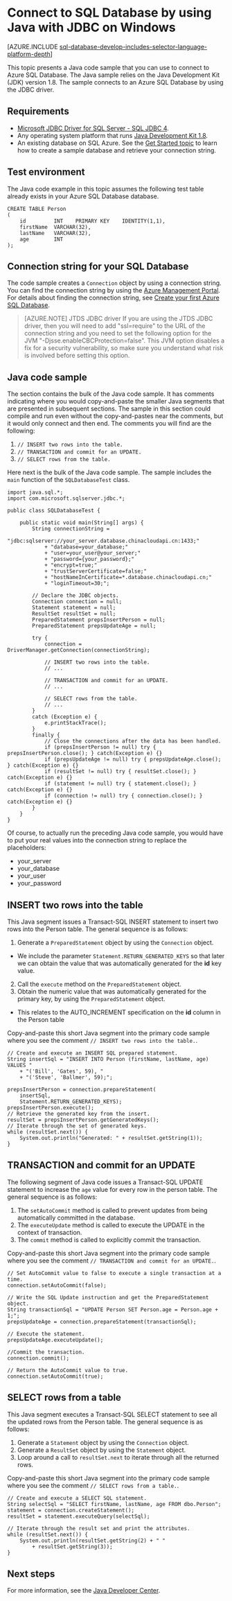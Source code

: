 <properties 
	pageTitle="Connect to SQL Database by using Java with JDBC on Windows" 
	description="Presents a Java code sample you can use to connect to Azure SQL Database. The sample uses JDBC, and it runs on a Windows client computer."
	services="sql-database" 
	documentationCenter="" 
	authors="LuisBosquez" 
	manager="jeffreyg" 
	editor="genemi"/>


<tags
	ms.service="sql-database"
	ms.date="09/28/2015"
	wacn.date=""/>


# Connect to SQL Database by using Java with JDBC on Windows


[AZURE.INCLUDE [sql-database-develop-includes-selector-language-platform-depth](../includes/sql-database-develop-includes-selector-language-platform-depth.md)]


This topic presents a Java code sample that you can use to connect to Azure SQL Database. The Java sample relies on the Java Development Kit (JDK) version 1.8. The sample connects to an Azure SQL Database by using the JDBC driver.


## Requirements


- [Microsoft JDBC Driver for SQL Server - SQL JDBC 4](http://www.microsoft.com/zh-CN/download/details.aspx?id=11774).
- Any operating system platform that runs [Java Development Kit 1.8](http://www.oracle.com/technetwork/java/javase/downloads/jdk8-downloads-2133151.html).
- An existing database on SQL Azure. See the [Get Started topic](/documentation/articles/sql-database-get-started) to learn how to create a sample database and retrieve your connection string.


## Test environment


The Java code example in this topic assumes the following test table already exists in your Azure SQL Database database.


<!--
Could this instead be a #tempPerson table, so that the Java code sample could be fully self-sufficient and be runnable (with automatic cleanup)?
-->


	CREATE TABLE Person
	(
		id         INT    PRIMARY KEY    IDENTITY(1,1),
		firstName  VARCHAR(32),
		lastName   VARCHAR(32),
		age        INT
	);


## Connection string for your SQL Database


The code sample creates a `Connection` object by using a connection string. You can find the connection string by using the [Azure Management Portal](http://manage.windowsazure.cn/). For details about finding the connection string, see [Create your first Azure SQL Database](/documentation/articles/sql-database-get-started).


> [AZURE.NOTE] JTDS JDBC driver
> If you are using the JTDS JDBC driver, then you will need to add "ssl=require" to the URL of the connection string and you need to set the following option for the JVM "-Djsse.enableCBCProtection=false". This JVM option disables a fix for a security vulnerability, so make sure you understand what risk is involved before setting this option. 


## Java code sample


The section contains the bulk of the Java code sample. It has comments indicating where you would copy-and-paste the smaller Java segments that are presented in subsequent sections. The sample in this section could compile and run even without the copy-and-pastes near the comments, but it would only connect and then end. The comments you will find are the following:


1. `// INSERT two rows into the table.`
2. `// TRANSACTION and commit for an UPDATE.`
3. `// SELECT rows from the table.`


Here next is the bulk of the Java code sample. The sample includes the `main` function of the `SQLDatabaseTest` class.


	import java.sql.*;
	import com.microsoft.sqlserver.jdbc.*;
	
	public class SQLDatabaseTest {
	
		public static void main(String[] args) {
			String connectionString =
				"jdbc:sqlserver://your_server.database.chinacloudapi.cn:1433;" 
				+ "database=your_database;"
				+ "user=your_user@your_server;"
				+ "password={your_password};"
				+ "encrypt=true;"
				+ "trustServerCertificate=false;"
				+ "hostNameInCertificate=*.database.chinacloudapi.cn;"
				+ "loginTimeout=30;"; 
	
			// Declare the JDBC objects.
			Connection connection = null;
			Statement statement = null;
			ResultSet resultSet = null;
			PreparedStatement prepsInsertPerson = null;
			PreparedStatement prepsUpdateAge = null;
	
			try {
				connection = DriverManager.getConnection(connectionString);
	
				// INSERT two rows into the table.
				// ...
	
				// TRANSACTION and commit for an UPDATE.
				// ...
	
				// SELECT rows from the table.
				// ...
			}
			catch (Exception e) {
				e.printStackTrace();
			}
			finally {
				// Close the connections after the data has been handled.
				if (prepsInsertPerson != null) try { prepsInsertPerson.close(); } catch(Exception e) {}
				if (prepsUpdateAge != null) try { prepsUpdateAge.close(); } catch(Exception e) {}
				if (resultSet != null) try { resultSet.close(); } catch(Exception e) {}
				if (statement != null) try { statement.close(); } catch(Exception e) {}
				if (connection != null) try { connection.close(); } catch(Exception e) {}
			}
		}
	}


Of course, to actually run the preceding Java code sample, you would have to put your real values into the connection string to replace the placeholders:


- your_server
- your_database
- your_user
- your_password


## INSERT two rows into the table


This Java segment issues a Transact-SQL INSERT statement to insert two rows into the Person table. The general sequence is as follows:


1. Generate a `PreparedStatement` object by using the `Connection` object.
 - We include the parameter `Statement.RETURN_GENERATED_KEYS` so that later we can obtain the value that was automatically generated for the **id** key value.
2. Call the `execute` method on the `PreparedStatement` object.
3. Obtain the numeric value that was automatically generated for the primary key, by using the `PreparedStatement` object.
 - This relates to the AUTO_INCREMENT specification on the **id** column in the Person table


Copy-and-paste this short Java segment into the primary code sample where you see the comment `// INSERT two rows into the table.`.


	// Create and execute an INSERT SQL prepared statement.
	String insertSql = "INSERT INTO Person (firstName, lastName, age) VALUES "
		+ "('Bill', 'Gates', 59), "
		+ "('Steve', 'Ballmer', 59);";
	
	prepsInsertPerson = connection.prepareStatement(
		insertSql,
		Statement.RETURN_GENERATED_KEYS);
	prepsInsertPerson.execute();
	// Retrieve the generated key from the insert.
	resultSet = prepsInsertPerson.getGeneratedKeys();
	// Iterate through the set of generated keys.
	while (resultSet.next()) {
		System.out.println("Generated: " + resultSet.getString(1));
	}


## TRANSACTION and commit for an UPDATE


The following segment of Java code issues a Transact-SQL UPDATE statement to increase the `age` value for every row in the person table. The general sequence is as follows:


1. The `setAutoCommit` method is called to prevent updates from being automatically committed in the database.
2. The `executeUpdate` method is called to execute the UPDATE in the context of transaction.
3. The `commit` method is called to explicitly commit the transaction.


Copy-and-paste this short Java segment into the primary code sample where you see the comment `// TRANSACTION and commit for an UPDATE.`.


	// Set AutoCommit value to false to execute a single transaction at a time.
	connection.setAutoCommit(false);
	
	// Write the SQL Update instruction and get the PreparedStatement object.
	String transactionSql = "UPDATE Person SET Person.age = Person.age + 1;";
	prepsUpdateAge = connection.prepareStatement(transactionSql);
	
	// Execute the statement.
	prepsUpdateAge.executeUpdate();
	
	//Commit the transaction.
	connection.commit();
	
	// Return the AutoCommit value to true.
	connection.setAutoCommit(true);


## SELECT rows from a table


This Java segment executes a Transact-SQL SELECT statement to see all the updated rows from the Person table. The general sequence is as follows:


1. Generate a `Statement` object by using the `Connection` object.
2. Generate a `ResultSet` object by using the `Statement` object.
3. Loop around a call to `resultSet.next` to iterate through all the returned rows.


Copy-and-paste this short Java segment into the primary code sample where you see the comment `// SELECT rows from a table.`.


	// Create and execute a SELECT SQL statement.
	String selectSql = "SELECT firstName, lastName, age FROM dbo.Person";
	statement = connection.createStatement();
	resultSet = statement.executeQuery(selectSql);
	
	// Iterate through the result set and print the attributes.
	while (resultSet.next()) {
		System.out.println(resultSet.getString(2) + " "
			+ resultSet.getString(3));
	}

## Next steps

For more information, see the [Java Developer Center](/develop/java/).

